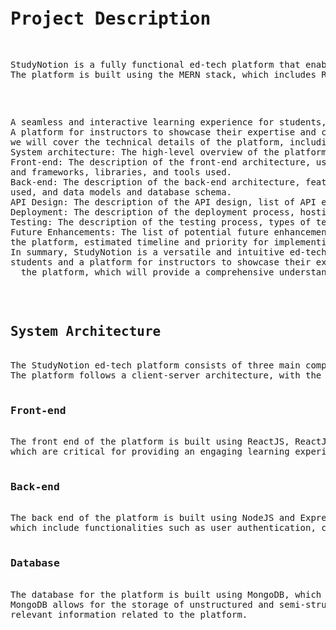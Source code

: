 <pre><h1>Project Description</h1>
<p>StudyNotion is a fully functional ed-tech platform that enables users to create, consume, and rate educational content.
The platform is built using the MERN stack, which includes ReactJS, NodeJS, MongoDB, and ExpressJS. StudyNotion aims to provide:</p>

<p>A seamless and interactive learning experience for students, making education more accessible and engaging.
A platform for instructors to showcase their expertise and connect with learners across the globe. In the following sections,
we will cover the technical details of the platform, including:
System architecture: The high-level overview of the platform's components and diagrams of the architecture.
Front-end: The description of the front-end architecture, user interface design, features, and functionalities of the front-end, 
and frameworks, libraries, and tools used.
Back-end: The description of the back-end architecture, features and functionalities of the back-end, frameworks, libraries, tools 
used, and data models and database schema.
API Design: The description of the API design, list of API endpoints, their functionalities, and sample API requests and responses.
Deployment: The description of the deployment process, hosting environment and infrastructure, and deployment scripts and configuration.
Testing: The description of the testing process, types of testing, test frameworks and tools used.
Future Enhancements: The list of potential future enhancements to the platform, explanation of how these enhancements would improve
the platform, estimated timeline and priority for implementing these enhancements.
In summary, StudyNotion is a versatile and intuitive ed-tech platform that is designed to provide an immersive learning experience to 
students and a platform for instructors to showcase their expertise. In the following sections, we will delve into the technical details of
  the platform, which will provide a comprehensive understanding of the platform's features and functionalities.</p>

<h2>System Architecture</h2>
The StudyNotion ed-tech platform consists of three main components: the front end, the back end, and the database. 
The platform follows a client-server architecture, with the front end serving as the client and the back end and database serving as the server.

<h3>Front-end</h3>
The front end of the platform is built using ReactJS, ReactJS allows for the creation of dynamic and responsive user interfaces,
which are critical for providing an engaging learning experience to the students. The front end communicates with the back end using RESTful API calls

<h3>Back-end</h3>
The back end of the platform is built using NodeJS and ExpressJS,. The back end provides APIs for the front end to consume, 
which include functionalities such as user authentication, course creation, and course consumption. The back end also handles the logic for processing and storing the course content and user data.

<h3>Database</h3>
The database for the platform is built using MongoDB, which is a NoSQL database that provides a flexible and scalable data storage solution.
MongoDB allows for the storage of unstructured and semi-structured data. The database stores the course content, user data, and other 
relevant information related to the platform.</pre>
